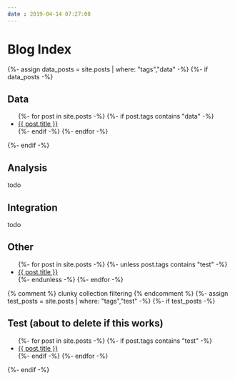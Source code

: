 ```yaml
---
date : 2019-04-14 07:27:08
---
```

# Blog Index

{%- assign data_posts = site.posts | where: "tags","data" -%}
{%- if data_posts -%}

## Data

<ul class="posts">
{%- for post in site.posts -%}
{%- if post.tags contains "data" -%}
<li><a href="{{ post.id }}">{{ post.title }}</a></li>
{%- endif -%}
{%- endfor -%}
</ul>
{%- endif -%}

## Analysis

todo

## Integration

todo

## Other

<ul class="posts">
{%- for post in site.posts -%}
{%- unless post.tags contains "test" -%}
<li><a href="{{ post.id }}">{{ post.title }}</a></li>
{%- endunless -%}
{%- endfor -%}
</ul>

{% comment %} clunky collection filtering {% endcomment %}
{%- assign test_posts = site.posts | where: "tags","test" -%}
{%- if test_posts -%}

## Test (about to delete if this works)

<ul class="posts">
{%- for post in site.posts -%}
{%- if post.tags contains "test" -%}
<li><a href="{{ post.id }}">{{ post.title }}</a></li>
{%- endif -%}
{%- endfor -%}
</ul>
{%- endif -%}
